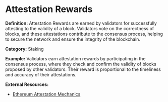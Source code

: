 # Attestation Rewards

**Definition:** Attestation Rewards are earned by validators for successfully attesting to the validity of a block. Validators vote on the correctness of blocks, and these attestations contribute to the consensus process, helping to secure the network and ensure the integrity of the blockchain.

**Category:** Staking

**Example:** Validators earn attestation rewards by participating in the consensus process, where they check and confirm the validity of blocks proposed by other validators. Their reward is proportional to the timeliness and accuracy of their attestations.

**External Resources:**
- [Ethereum Attestation Mechanics](https://ethereum.org/en/developers/docs/consensus-mechanisms/pos/)
